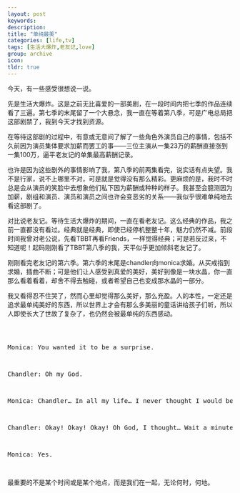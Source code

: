 ```yaml
---
layout: post
keywords: 
description: 
title: "单纯最美"
categories: [life,tv]
tags: [生活大爆炸,老友记,love]
group: archive
icon: 
tldr: true
---
```


今天，有一些感受很想说一说。 

先是生活大爆炸。这是之前无比喜爱的一部美剧，在一段时间内把七季的作品连续看了三遍。第七季的末尾留了一个大悬念，我一直在等着第八季，可是广电总局把这部剧禁了，我到今天才找到资源。 

在等待这部剧的过程中，有意或无意间了解了一些角色外演员自己的事情，包括不久前因为演员集体要求加薪而罢工的事——三位主演从一集23万的薪酬直接涨到一集100万，逼平老友记的单集最高薪酬记录。 

也许是因为这些剧外的事情影响了我，第八季的前两集看完，说实话有点失望。我不是行家，说不上哪里不对，可是就是觉得没有那么精彩。更麻烦的是，我时不时总是会从演员的笑脸中去想象他们私下因为薪酬或种种的样子。我甚至会臆测因为加薪，剧组和演员、演员和演员之间也许会变恶劣的关系——我似乎很难单纯地去看这部剧了。 

对比说老友记。等待生活大爆炸的期间，一直在看老友记。这么经典的作品，我之前一直都没有看过。经典就是经典，即使已经停机整整十年，魅力仍然不减。前段时间我曾对老公说，先看TBBT再看Friends，一样觉得经典；可是若反过来，不知道呢！起码刚刚看了TBBT第八季的我，天平似乎更加倾斜老友记了。 

刚刚看完老友记的第六季。第六季的末尾是chandler向monica求婚。从买戒指到求婚，插曲不断；可是他们让人感受到真爱的美好，美好到像是一块水晶，你一直那么看着看着，却舍不得去触碰，或者希望自己也变成那水晶的一部分。 

我又看得忍不住哭了，然而心里却觉得那么美好，那么充盈。人的本性，一定还是追求最单纯美好的东西，所以世界上才会有那么多美丽的童话讲给孩子们听，所以人即使长大了世故了复杂了，也仍然会被最单纯的东西感动。 

<highlight><pre>
<p>Monica: You wanted it to be a surprise. </p>
<p>Chandler: Oh my God. </p>
<p>Monica: Chandler… In all my life… I never thought I would be so lucky. As to…fall in love with my best…my best… There’s a reason why girls don’t do this! </p>
<p>Chandler: Okay! Okay! Okay! Oh God, I thought… Wait a minute, I-I can do this. I thought that it mattered what I said or where I said it. Then I realized the only thing that matters is that you, you make me happier than I ever thought I could be. And if you’ll let me, I will spend the rest of my life trying to make you feel the same way. Monica, will you marry me? </p>
<p>Monica: Yes. </p>
</pre></hightlight>

最重要的不是某个时间或是某个地点，而是我们在一起，无论何时，何地。 
